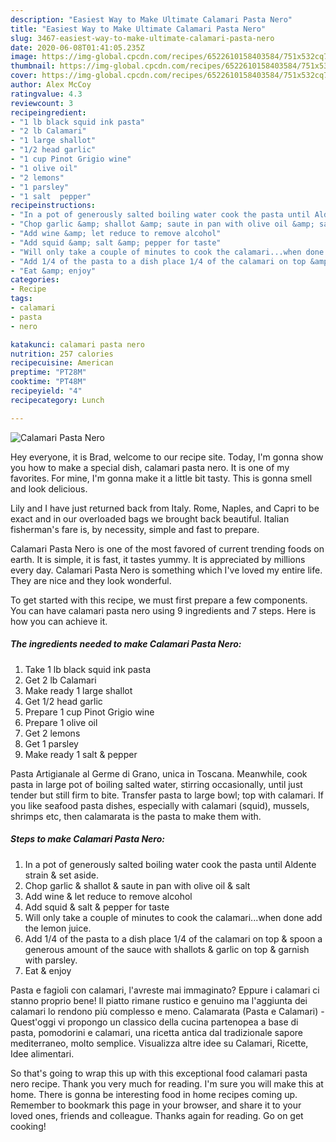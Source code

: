 ```yaml
---
description: "Easiest Way to Make Ultimate Calamari Pasta Nero"
title: "Easiest Way to Make Ultimate Calamari Pasta Nero"
slug: 3467-easiest-way-to-make-ultimate-calamari-pasta-nero
date: 2020-06-08T01:41:05.235Z
image: https://img-global.cpcdn.com/recipes/6522610158403584/751x532cq70/calamari-pasta-nero-recipe-main-photo.jpg
thumbnail: https://img-global.cpcdn.com/recipes/6522610158403584/751x532cq70/calamari-pasta-nero-recipe-main-photo.jpg
cover: https://img-global.cpcdn.com/recipes/6522610158403584/751x532cq70/calamari-pasta-nero-recipe-main-photo.jpg
author: Alex McCoy
ratingvalue: 4.3
reviewcount: 3
recipeingredient:
- "1 lb black squid ink pasta"
- "2 lb Calamari"
- "1 large shallot"
- "1/2 head garlic"
- "1 cup Pinot Grigio wine"
- "1 olive oil"
- "2 lemons"
- "1 parsley"
- "1 salt  pepper"
recipeinstructions:
- "In a pot of generously salted boiling water cook the pasta until Aldente strain &amp; set aside."
- "Chop garlic &amp; shallot &amp; saute in pan with olive oil &amp; salt"
- "Add wine &amp; let reduce to remove alcohol"
- "Add squid &amp; salt &amp; pepper for taste"
- "Will only take a couple of minutes to cook the calamari...when done add the lemon juice."
- "Add 1/4 of the pasta to a dish place 1/4 of the calamari on top &amp; spoon a generous amount of the sauce with shallots &amp; garlic on top &amp; garnish with parsley."
- "Eat &amp; enjoy"
categories:
- Recipe
tags:
- calamari
- pasta
- nero

katakunci: calamari pasta nero 
nutrition: 257 calories
recipecuisine: American
preptime: "PT28M"
cooktime: "PT48M"
recipeyield: "4"
recipecategory: Lunch

---
```



![Calamari Pasta Nero](https://img-global.cpcdn.com/recipes/6522610158403584/751x532cq70/calamari-pasta-nero-recipe-main-photo.jpg)

Hey everyone, it is Brad, welcome to our recipe site. Today, I'm gonna show you how to make a special dish, calamari pasta nero. It is one of my favorites. For mine, I'm gonna make it a little bit tasty. This is gonna smell and look delicious.

Lily and I have just returned back from Italy. Rome, Naples, and Capri to be exact and in our overloaded bags we brought back beautiful. Italian fisherman&#39;s fare is, by necessity, simple and fast to prepare.

Calamari Pasta Nero is one of the most favored of current trending foods on earth. It is simple, it is fast, it tastes yummy. It is appreciated by millions every day. Calamari Pasta Nero is something which I've loved my entire life. They are nice and they look wonderful.


To get started with this recipe, we must first prepare a few components. You can have calamari pasta nero using 9 ingredients and 7 steps. Here is how you can achieve it.

<!--inarticleads1-->

##### The ingredients needed to make Calamari Pasta Nero:

1. Take 1 lb black squid ink pasta
1. Get 2 lb Calamari
1. Make ready 1 large shallot
1. Get 1/2 head garlic
1. Prepare 1 cup Pinot Grigio wine
1. Prepare 1 olive oil
1. Get 2 lemons
1. Get 1 parsley
1. Make ready 1 salt &amp; pepper


Pasta Artigianale al Germe di Grano, unica in Toscana. Meanwhile, cook pasta in large pot of boiling salted water, stirring occasionally, until just tender but still firm to bite. Transfer pasta to large bowl; top with calamari. If you like seafood pasta dishes, especially with calamari (squid), mussels, shrimps etc, then calamarata is the pasta to make them with. 

<!--inarticleads2-->

##### Steps to make Calamari Pasta Nero:

1. In a pot of generously salted boiling water cook the pasta until Aldente strain &amp; set aside.
1. Chop garlic &amp; shallot &amp; saute in pan with olive oil &amp; salt
1. Add wine &amp; let reduce to remove alcohol
1. Add squid &amp; salt &amp; pepper for taste
1. Will only take a couple of minutes to cook the calamari...when done add the lemon juice.
1. Add 1/4 of the pasta to a dish place 1/4 of the calamari on top &amp; spoon a generous amount of the sauce with shallots &amp; garlic on top &amp; garnish with parsley.
1. Eat &amp; enjoy


Pasta e fagioli con calamari, l&#39;avreste mai immaginato? Eppure i calamari ci stanno proprio bene! Il piatto rimane rustico e genuino ma l&#39;aggiunta dei calamari lo rendono più complesso e meno. Calamarata (Pasta e Calamari) - Quest&#39;oggi vi propongo un classico della cucina partenopea a base di pasta, pomodorini e calamari, una ricetta antica dal tradizionale sapore mediterraneo, molto semplice. Visualizza altre idee su Calamari, Ricette, Idee alimentari. 

So that's going to wrap this up with this exceptional food calamari pasta nero recipe. Thank you very much for reading. I'm sure you will make this at home. There is gonna be interesting food in home recipes coming up. Remember to bookmark this page in your browser, and share it to your loved ones, friends and colleague. Thanks again for reading. Go on get cooking!
